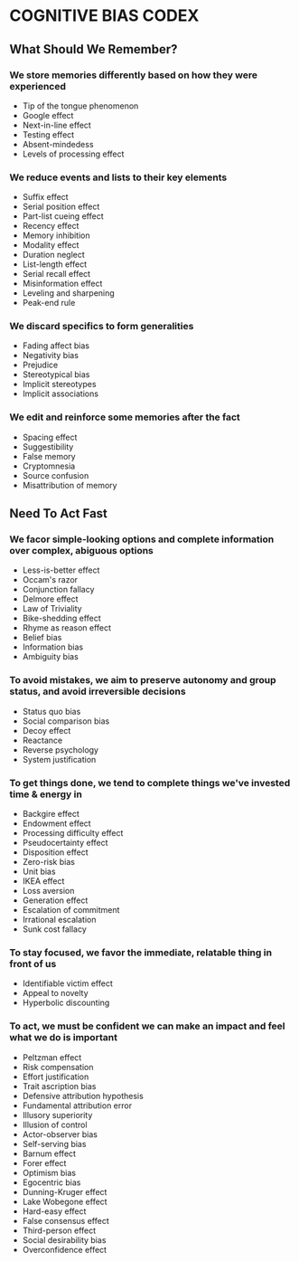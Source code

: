 # COGNITIVE BIAS CODEX

## What Should We Remember?

### We store memories differently based on how they were experienced

- Tip of the tongue phenomenon
- Google effect
- Next-in-line effect
- Testing effect
- Absent-mindedess
- Levels of processing effect

### We reduce events and lists to their key elements

- Suffix effect
- Serial position effect
- Part-list cueing effect
- Recency effect
- Memory inhibition
- Modality effect
- Duration neglect
- List-length effect
- Serial recall effect
- Misinformation effect
- Leveling and sharpening
- Peak-end rule

### We discard specifics to form generalities

- Fading affect bias
- Negativity bias
- Prejudice
- Stereotypical bias
- Implicit stereotypes
- Implicit associations

### We edit and reinforce some memories after the fact

- Spacing effect
- Suggestibility
- False memory
- Cryptomnesia
- Source confusion
- Misattribution of memory

## Need To Act Fast

### We facor simple-looking options and complete information over complex, abiguous options

- Less-is-better effect
- Occam's razor
- Conjunction fallacy
- Delmore effect
- Law of Triviality
- Bike-shedding effect
- Rhyme as reason effect
- Belief bias
- Information bias
- Ambiguity bias

### To avoid mistakes, we aim to preserve autonomy and group status, and avoid irreversible decisions

- Status quo bias
- Social comparison bias
- Decoy effect
- Reactance
- Reverse psychology
- System justification

### To get things done, we tend to complete things we've invested time & energy in

- Backgire effect
- Endowment effect
- Processing difficulty effect
- Pseudocertainty effect
- Disposition effect
- Zero-risk bias
- Unit bias
- IKEA effect
- Loss aversion
- Generation effect
- Escalation of commitment
- Irrational escalation
- Sunk cost fallacy

### To stay focused, we favor the immediate, relatable thing in front of us

- Identifiable victim effect
- Appeal to novelty
- Hyperbolic discounting

### To act, we must be confident we can make an impact and feel what we do is important

- Peltzman effect
- Risk compensation
- Effort justification
- Trait ascription bias
- Defensive attribution hypothesis
- Fundamental attribution error
- Illusory superiority
- Illusion of control
- Actor-observer bias
- Self-serving bias
- Barnum effect
- Forer effect
- Optimism bias
- Egocentric bias
- Dunning-Kruger effect
- Lake Wobegone effect
- Hard-easy effect
- False consensus effect
- Third-person effect
- Social desirability bias
- Overconfidence effect

## 
